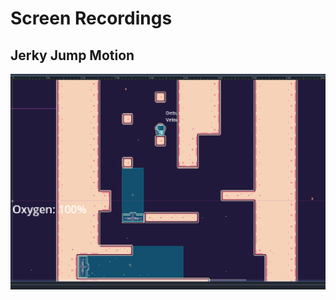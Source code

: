 # Screen Recordings

## Jerky Jump Motion

[![Watch the video](./vertical-fan.png)](https://youtu.be/1wPzJ7rbJ2c)
